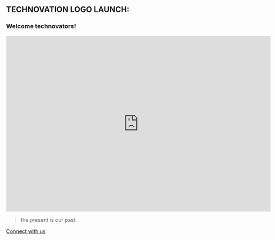 ## TECHNOVATION LOGO LAUNCH:

### Welcome technovators!

<iframe width="720" height="480" src="https://www.youtube.com/embed/SkxtSb3SBd0" title="YouTube video player" frameborder="0" allow="accelerometer; autoplay; clipboard-write; encrypted-media; gyroscope; picture-in-picture" allowfullscreen></iframe>
  
 

> the present is our past.
  
 [Connect with us](https://edc.nssce.ac.in/)
